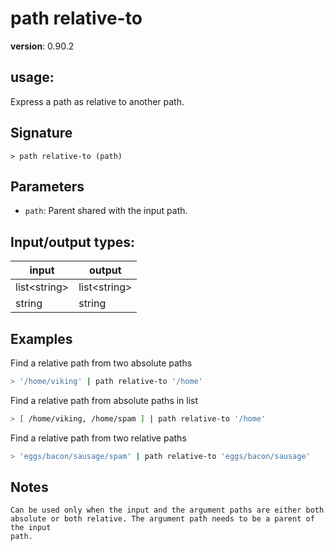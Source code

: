 # path relative-to

**version**: 0.90.2

## **usage**:

Express a path as relative to another path.

## Signature

`> path relative-to (path)`

## Parameters

- `path`: Parent shared with the input path.

## Input/output types:

| input          | output         |
| -------------- | -------------- |
| list\<string\> | list\<string\> |
| string         | string         |

## Examples

Find a relative path from two absolute paths

```bash
> '/home/viking' | path relative-to '/home'
```

Find a relative path from absolute paths in list

```bash
> [ /home/viking, /home/spam ] | path relative-to '/home'
```

Find a relative path from two relative paths

```bash
> 'eggs/bacon/sausage/spam' | path relative-to 'eggs/bacon/sausage'
```

## Notes

```text
Can be used only when the input and the argument paths are either both
absolute or both relative. The argument path needs to be a parent of the input
path.
```
